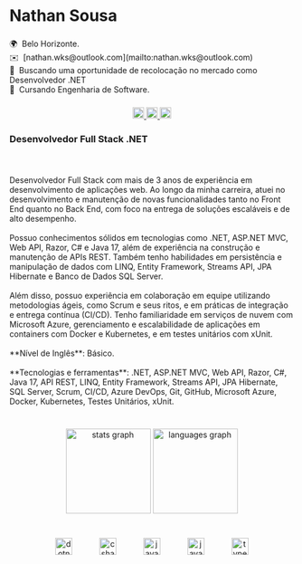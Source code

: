 <h1 align="left">Nathan Sousa</h1>

###

<p align="left">🌍  Belo Horizonte.<br>✉️  [nathan.wks@outlook.com](mailto:nathan.wks@outlook.com)<br>🚀  Buscando uma oportunidade de recolocação no mercado como Desenvolvedor .NET<br>🧠  Cursando Engenharia de Software.</p>

###

<div align="center">
  <a href="https://www.linkedin.com/in/nathansousa/" target="_blank">
    <img src="https://img.shields.io/static/v1?message=LinkedIn&logo=linkedin&label=&color=0077B5&logoColor=white&labelColor=&style=for-the-badge" height="20" alt="linkedin logo"  />
  </a>
  <a href="https://www.youtube.com/@nathanwalkers" target="_blank">
    <img src="https://img.shields.io/static/v1?message=Youtube&logo=youtube&label=&color=FF0000&logoColor=white&labelColor=&style=for-the-badge" height="20" alt="youtube logo"  />
  </a>
  <a href="https://www.instagram.com/nathan.walkers/" target="_blank">
    <img src="https://img.shields.io/static/v1?message=Instagram&logo=instagram&label=&color=E4405F&logoColor=white&labelColor=&style=for-the-badge" height="20" alt="instagram logo"  />
  </a>
</div>

###

<h3 align="left">Desenvolvedor Full Stack .NET</h3>

###

<br clear="both">

<p align="left">Desenvolvedor Full Stack com mais de 3 anos de experiência em desenvolvimento de aplicações web. Ao longo da minha carreira, atuei no desenvolvimento e manutenção de novas funcionalidades tanto no Front End quanto no Back End, com foco na entrega de soluções escaláveis e de alto desempenho.<br><br>Possuo conhecimentos sólidos em tecnologias como .NET, ASP.NET MVC, Web API, Razor, C# e Java 17, além de experiência na construção e manutenção de APIs REST. Também tenho habilidades em persistência e manipulação de dados com LINQ, Entity Framework, Streams API, JPA Hibernate e Banco de Dados SQL Server.<br><br>Além disso, possuo experiência em colaboração em equipe utilizando metodologias ágeis, como Scrum e seus ritos, e em práticas de integração e entrega contínua (CI/CD). Tenho familiaridade em serviços de nuvem com Microsoft Azure, gerenciamento e escalabilidade de aplicações em containers com Docker e Kubernetes, e em testes unitários com xUnit.<br><br>**Nível de Inglês**: Básico.<br><br>**Tecnologias e ferramentas**: .NET, ASP.NET MVC, Web API, Razor, C#, Java 17, API REST, LINQ, Entity Framework, Streams API, JPA Hibernate, SQL Server, Scrum, CI/CD, Azure DevOps, Git, GitHub, Microsoft Azure, Docker, Kubernetes, Testes Unitários, xUnit.</p>

###

<br clear="both">

<div align="center">
  <img src="https://github-readme-stats.vercel.app/api?username=sousanathan&hide_title=false&hide_rank=false&show_icons=true&include_all_commits=true&count_private=true&disable_animations=false&theme=dark&locale=pt-br&hide_border=true&order=1" height="150" alt="stats graph"  />
  <img src="https://github-readme-stats.vercel.app/api/top-langs?username=sousanathan&locale=pt-br&hide_title=false&layout=compact&card_width=320&langs_count=5&theme=dark&hide_border=true&order=2" height="150" alt="languages graph"  />
</div>

###

<br clear="both">

<div align="center">
  <img src="https://cdn.jsdelivr.net/gh/devicons/devicon/icons/dotnetcore/dotnetcore-original.svg" height="30" alt="dotnetcore logo"  />
  <img width="40" />
  <img src="https://cdn.jsdelivr.net/gh/devicons/devicon/icons/csharp/csharp-original.svg" height="30" alt="csharp logo"  />
  <img width="40" />
  <img src="https://cdn.jsdelivr.net/gh/devicons/devicon/icons/java/java-original.svg" height="30" alt="java logo"  />
  <img width="40" />
  <img src="https://cdn.jsdelivr.net/gh/devicons/devicon/icons/javascript/javascript-original.svg" height="30" alt="javascript logo"  />
  <img width="40" />
  <img src="https://cdn.jsdelivr.net/gh/devicons/devicon/icons/typescript/typescript-original.svg" height="30" alt="typescript logo"  />
</div>

###

